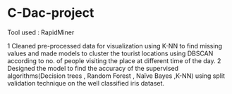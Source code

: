 # C-Dac-project
Tool used : RapidMiner

1    Cleaned pre-processed data for visualization using K-NN to find missing values  and made models to cluster the tourist locations using DBSCAN  according to no. of people visiting the place at different time of the day.
2	Designed the model to find the accuracy of the supervised algorithms(Decision trees , Random Forest , Naïve Bayes ,K-NN) using split validation technique on the well classified iris dataset.

